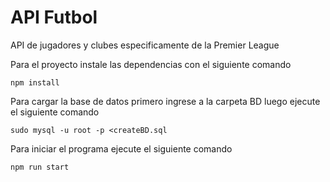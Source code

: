 # API Futbol

API de jugadores y clubes especificamente de la Premier League

Para el proyecto instale las dependencias con el siguiente comando
```
npm install 
```

Para cargar la base de datos primero ingrese a la carpeta BD luego ejecute el siguiente comando
```
sudo mysql -u root -p <createBD.sql 
```
Para iniciar el programa ejecute el siguiente comando
```
npm run start
```
